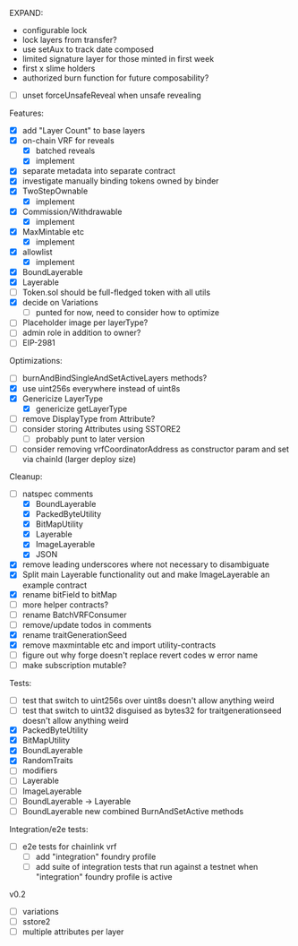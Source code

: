 EXPAND:

-   configurable lock
-   lock layers from transfer?
-   use setAux to track date composed
-   limited signature layer for those minted in first week
-   first x slime holders
-   authorized burn function for future composability?
-   [ ] unset forceUnsafeReveal when unsafe revealing

Features:

-   [x] add "Layer Count" to base layers
-   [x] on-chain VRF for reveals
    -   [x] batched reveals
    -   [x] implement
-   [x] separate metadata into separate contract
-   [x] investigate manually binding tokens owned by binder
-   [x] TwoStepOwnable
    -   [x] implement
-   [x] Commission/Withdrawable
    -   [x] implement
-   [x] MaxMintable etc
    -   [x] implement
-   [x] allowlist
    -   [x] implement
-   [x] BoundLayerable
-   [x] Layerable
-   [ ] Token.sol should be full-fledged token with all utils
-   [x] decide on Variations
    -   [ ] punted for now, need to consider how to optimize
-   [ ] Placeholder image per layerType?
-   [ ] admin role in addition to owner?
-   [ ] EIP-2981

Optimizations:

-   [ ] burnAndBindSingleAndSetActiveLayers methods?
-   [x] use uint256s everywhere instead of uint8s
-   [x] Genericize LayerType
    -   [x] genericize getLayerType
-   [ ] remove DisplayType from Attribute?
-   [ ] consider storing Attributes using SSTORE2
    -   [ ] probably punt to later version
-   [ ] consider removing vrfCoordinatorAddress as constructor param and set via chainId (larger deploy size)

Cleanup:

-   [ ] natspec comments
    -   [x] BoundLayerable
    -   [x] PackedByteUtility
    -   [x] BitMapUtility
    -   [x] Layerable
    -   [x] ImageLayerable
    -   [x] JSON
-   [x] remove leading underscores where not necessary to disambiguate
-   [x] Split main Layerable functionality out and make ImageLayerable an example contract
-   [x] rename bitField to bitMap
-   [ ] more helper contracts?
-   [ ] rename BatchVRFConsumer
-   [ ] remove/update todos in comments
-   [x] rename traitGenerationSeed
-   [x] remove maxmintable etc and import utility-contracts
-   [ ] figure out why forge doesn't replace revert codes w error name
-   [ ] make subscription mutable?

Tests:

-   [ ] test that switch to uint256s over uint8s doesn't allow anything weird
-   [ ] test that switch to uint32 disguised as bytes32 for traitgenerationseed doesn't allow anything weird
-   [x] PackedByteUtility
-   [x] BitMapUtility
-   [x] BoundLayerable
-   [x] RandomTraits
-   [ ] modifiers
-   [ ] Layerable
-   [ ] ImageLayerable
-   [ ] BoundLayerable -> Layerable
-   [ ] BoundLayerable new combined BurnAndSetActive methods

Integration/e2e tests:

-   [ ] e2e tests for chainlink vrf
    -   [ ] add "integration" foundry profile
    -   [ ] add suite of integration tests that run against a testnet when "integration" foundry profile is active

v0.2

-   [ ] variations
-   [ ] sstore2
-   [ ] multiple attributes per layer
